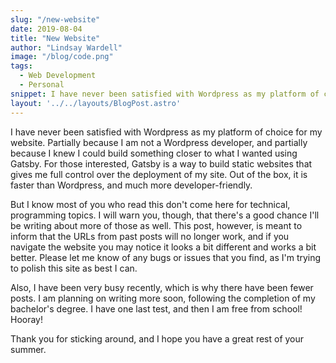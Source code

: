```yaml
---
slug: "/new-website"
date: 2019-08-04
title: "New Website"
author: "Lindsay Wardell"
image: "/blog/code.png"
tags:
  - Web Development
  - Personal
snippet: I have never been satisfied with Wordpress as my platform of choice for my website.
layout: '../../layouts/BlogPost.astro'
---
```

I have never been satisfied with Wordpress as my platform of choice for my website. Partially because I am not a Wordpress developer, and partially because I knew I could build something closer to what I wanted using Gatsby. For those interested, Gatsby is a way to build static websites that gives me full control over the deployment of my site. Out of the box, it is faster than Wordpress, and much more developer-friendly.

But I know most of you who read this don't come here for technical, programming topics. I will warn you, though, that there's a good chance I'll be writing about more of those as well. This post, however, is meant to inform that the URLs from past posts will no longer work, and if you navigate the website you may notice it looks a bit different and works a bit better. Please let me know of any bugs or issues that you find, as I'm trying to polish this site as best I can.

Also, I have been very busy recently, which is why there have been fewer posts. I am planning on writing more soon, following the completion of my bachelor's degree. I have one last test, and then I am free from school! Hooray!

Thank you for sticking around, and I hope you have a great rest of your summer.
